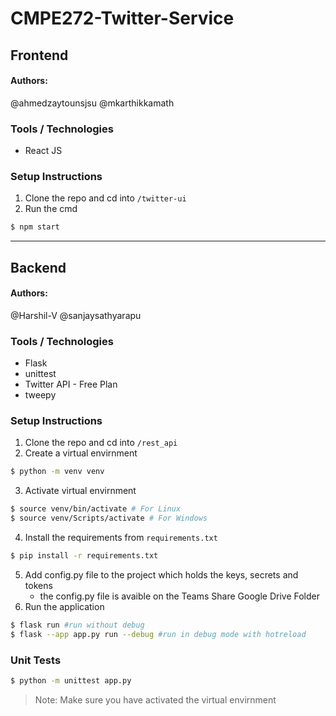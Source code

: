 # CMPE272-Twitter-Service

## Frontend
#### Authors:
@ahmedzaytounsjsu
@mkarthikkamath

### Tools / Technologies 
- React JS 

### Setup Instructions
1. Clone the repo and cd into `/twitter-ui`
2. Run the cmd
```bash
$ npm start
```

---
## Backend
#### Authors:
@Harshil-V
@sanjaysathyarapu
### Tools / Technologies 
- Flask
- unittest
- Twitter API - Free Plan
- tweepy 

### Setup Instructions
1. Clone the repo and cd into `/rest_api`
2. Create a virtual envirnment
```bash
$ python -m venv venv
```
3. Activate virtual envirnment
```bash
$ source venv/bin/activate # For Linux
$ source venv/Scripts/activate # For Windows
```
4. Install the requirements from `requirements.txt`
```bash
$ pip install -r requirements.txt
```
5. Add config.py file to the project which holds the keys, secrets and tokens
   - the config.py file is avaible on the Teams Share Google Drive Folder
6. Run the application
```bash
$ flask run #run without debug
$ flask --app app.py run --debug #run in debug mode with hotreload
```

### Unit Tests

```bash
$ python -m unittest app.py
```
> Note: Make sure you have activated the virtual envirnment
